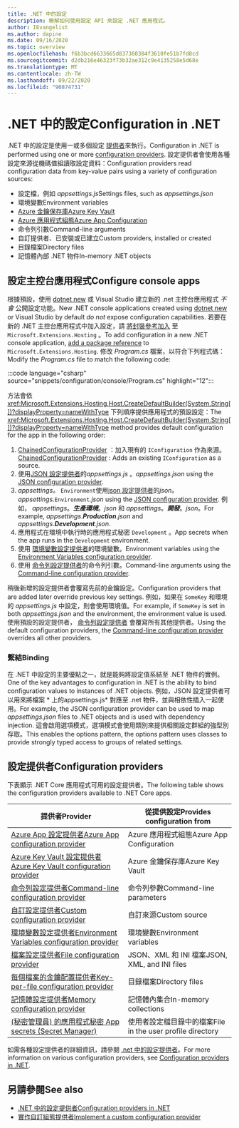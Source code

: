 ```yaml
---
title: .NET 中的設定
description: 瞭解如何使用設定 API 來設定 .NET 應用程式。
author: IEvangelist
ms.author: dapine
ms.date: 09/16/2020
ms.topic: overview
ms.openlocfilehash: f6b3bcd6633665d837360384f3610fe51b7fd8cd
ms.sourcegitcommit: d2db216e46323f73b32ae312c9e4135258e5d68e
ms.translationtype: MT
ms.contentlocale: zh-TW
ms.lasthandoff: 09/22/2020
ms.locfileid: "90874731"
---
```

# <a name="configuration-in-net"></a><span data-ttu-id="d5943-103">.NET 中的設定</span><span class="sxs-lookup"><span data-stu-id="d5943-103">Configuration in .NET</span></span>

<span data-ttu-id="d5943-104">.NET 中的設定是使用一或多個設定 [提供者](#configuration-providers)來執行。</span><span class="sxs-lookup"><span data-stu-id="d5943-104">Configuration in .NET is performed using one or more [configuration providers](#configuration-providers).</span></span> <span data-ttu-id="d5943-105">設定提供者會使用各種設定來源從機碼值組讀取設定資料：</span><span class="sxs-lookup"><span data-stu-id="d5943-105">Configuration providers read configuration data from key-value pairs using a variety of configuration sources:</span></span>

- <span data-ttu-id="d5943-106">設定檔，例如 *appsettings.js*</span><span class="sxs-lookup"><span data-stu-id="d5943-106">Settings files, such as *appsettings.json*</span></span>
- <span data-ttu-id="d5943-107">環境變數</span><span class="sxs-lookup"><span data-stu-id="d5943-107">Environment variables</span></span>
- [<span data-ttu-id="d5943-108">Azure 金鑰保存庫</span><span class="sxs-lookup"><span data-stu-id="d5943-108">Azure Key Vault</span></span>](/azure/key-vault/general/overview)
- [<span data-ttu-id="d5943-109">Azure 應用程式組態</span><span class="sxs-lookup"><span data-stu-id="d5943-109">Azure App Configuration</span></span>](/azure/azure-app-configuration/overview)
- <span data-ttu-id="d5943-110">命令列引數</span><span class="sxs-lookup"><span data-stu-id="d5943-110">Command-line arguments</span></span>
- <span data-ttu-id="d5943-111">自訂提供者、已安裝或已建立</span><span class="sxs-lookup"><span data-stu-id="d5943-111">Custom providers, installed or created</span></span>
- <span data-ttu-id="d5943-112">目錄檔案</span><span class="sxs-lookup"><span data-stu-id="d5943-112">Directory files</span></span>
- <span data-ttu-id="d5943-113">記憶體內部 .NET 物件</span><span class="sxs-lookup"><span data-stu-id="d5943-113">In-memory .NET objects</span></span>

## <a name="configure-console-apps"></a><span data-ttu-id="d5943-114">設定主控台應用程式</span><span class="sxs-lookup"><span data-stu-id="d5943-114">Configure console apps</span></span>

<span data-ttu-id="d5943-115">根據預設，使用 [dotnet new](../tools/dotnet-new.md) 或 Visual Studio 建立新的 .net 主控台應用程式 *不會* 公開設定功能。</span><span class="sxs-lookup"><span data-stu-id="d5943-115">New .NET console applications created using [dotnet new](../tools/dotnet-new.md) or Visual Studio by default *do not* expose configuration capabilities.</span></span> <span data-ttu-id="d5943-116">若要在新的 .NET 主控台應用程式中加入設定，請 [將封裝參考加入](../tools/dotnet-add-package.md) 至 `Microsoft.Extensions.Hosting` 。</span><span class="sxs-lookup"><span data-stu-id="d5943-116">To add configuration in a new .NET console application, [add a package reference](../tools/dotnet-add-package.md) to `Microsoft.Extensions.Hosting`.</span></span> <span data-ttu-id="d5943-117">修改 *Program.cs* 檔案，以符合下列程式碼：</span><span class="sxs-lookup"><span data-stu-id="d5943-117">Modify the *Program.cs* file to match the following code:</span></span>

:::code language="csharp" source="snippets/configuration/console/Program.cs" highlight="12":::

<span data-ttu-id="d5943-118">方法會依 <xref:Microsoft.Extensions.Hosting.Host.CreateDefaultBuilder(System.String[])?displayProperty=nameWithType> 下列順序提供應用程式的預設設定：</span><span class="sxs-lookup"><span data-stu-id="d5943-118">The <xref:Microsoft.Extensions.Hosting.Host.CreateDefaultBuilder(System.String[])?displayProperty=nameWithType> method provides default configuration for the app in the following order:</span></span>

1. <span data-ttu-id="d5943-119">[ChainedConfigurationProvider](xref:Microsoft.Extensions.Configuration.ChainedConfigurationSource) ：加入現有的 `IConfiguration` 作為來源。</span><span class="sxs-lookup"><span data-stu-id="d5943-119">[ChainedConfigurationProvider](xref:Microsoft.Extensions.Configuration.ChainedConfigurationSource) : Adds an existing `IConfiguration` as a source.</span></span>
1. <span data-ttu-id="d5943-120">使用[JSON 設定提供者](configuration-providers.md#file-configuration-provider)的*appsettings.js* 。</span><span class="sxs-lookup"><span data-stu-id="d5943-120">*appsettings.json* using the [JSON configuration provider](configuration-providers.md#file-configuration-provider).</span></span>
1. <span data-ttu-id="d5943-121">*appsettings。* `Environment`使用[json 設定提供者](configuration-providers.md#file-configuration-provider)的*json。*</span><span class="sxs-lookup"><span data-stu-id="d5943-121">*appsettings.*`Environment`*.json* using the [JSON configuration provider](configuration-providers.md#file-configuration-provider).</span></span> <span data-ttu-id="d5943-122">例如， *appsettings*。***生產環境***。*json* 和 *appsettings*。***開發***。*json*。</span><span class="sxs-lookup"><span data-stu-id="d5943-122">For example, *appsettings*.***Production***.*json* and *appsettings*.***Development***.*json*.</span></span>
1. <span data-ttu-id="d5943-123">應用程式在環境中執行時的應用程式秘密 `Development` 。</span><span class="sxs-lookup"><span data-stu-id="d5943-123">App secrets when the app runs in the `Development` environment.</span></span>
1. <span data-ttu-id="d5943-124">使用 [環境變數設定提供者](configuration-providers.md#environment-variable-configuration-provider)的環境變數。</span><span class="sxs-lookup"><span data-stu-id="d5943-124">Environment variables using the [Environment Variables configuration provider](configuration-providers.md#environment-variable-configuration-provider).</span></span>
1. <span data-ttu-id="d5943-125">使用 [命令列設定提供者](configuration-providers.md#command-line-configuration-provider)的命令列引數。</span><span class="sxs-lookup"><span data-stu-id="d5943-125">Command-line arguments using the [Command-line configuration provider](configuration-providers.md#command-line-configuration-provider).</span></span>

<span data-ttu-id="d5943-126">稍後新增的設定提供者會覆寫先前的金鑰設定。</span><span class="sxs-lookup"><span data-stu-id="d5943-126">Configuration providers that are added later override previous key settings.</span></span> <span data-ttu-id="d5943-127">例如，如果在 `SomeKey` 和環境的 *appsettings.js* 中設定，則會使用環境值。</span><span class="sxs-lookup"><span data-stu-id="d5943-127">For example, if `SomeKey` is set in both *appsettings.json* and the environment, the environment value is used.</span></span> <span data-ttu-id="d5943-128">使用預設的設定提供者， [命令列設定提供者](configuration-providers.md#command-line-configuration-provider) 會覆寫所有其他提供者。</span><span class="sxs-lookup"><span data-stu-id="d5943-128">Using the default configuration providers, the [Command-line configuration provider](configuration-providers.md#command-line-configuration-provider) overrides all other providers.</span></span>

### <a name="binding"></a><span data-ttu-id="d5943-129">繫結</span><span class="sxs-lookup"><span data-stu-id="d5943-129">Binding</span></span>

<span data-ttu-id="d5943-130">在 .NET 中設定的主要優點之一，就是能夠將設定值系結至 .NET 物件的實例。</span><span class="sxs-lookup"><span data-stu-id="d5943-130">One of the key advantages to configuration in .NET is the ability to bind configuration values to instances of .NET objects.</span></span> <span data-ttu-id="d5943-131">例如，JSON 設定提供者可以用來將檔案 \* 上的appsettings.js\* 對應至 .net 物件，並與相依性插入一起使用。</span><span class="sxs-lookup"><span data-stu-id="d5943-131">For example, the JSON configuration provider can be used to map *appsettings.json* files to .NET objects and is used with dependency injection.</span></span> <span data-ttu-id="d5943-132">這會啟用選項模式，選項模式會使用類別來提供相關設定群組的強型別存取。</span><span class="sxs-lookup"><span data-stu-id="d5943-132">This enables the options pattern, the options pattern uses classes to provide strongly typed access to groups of related settings.</span></span>

## <a name="configuration-providers"></a><span data-ttu-id="d5943-133">設定提供者</span><span class="sxs-lookup"><span data-stu-id="d5943-133">Configuration providers</span></span>

<span data-ttu-id="d5943-134">下表顯示 .NET Core 應用程式可用的設定提供者。</span><span class="sxs-lookup"><span data-stu-id="d5943-134">The following table shows the configuration providers available to .NET Core apps.</span></span>

| <span data-ttu-id="d5943-135">提供者</span><span class="sxs-lookup"><span data-stu-id="d5943-135">Provider</span></span>                                                                                                               | <span data-ttu-id="d5943-136">從提供設定</span><span class="sxs-lookup"><span data-stu-id="d5943-136">Provides configuration from</span></span>        |
|------------------------------------------------------------------------------------------------------------------------|------------------------------------|
| [<span data-ttu-id="d5943-137">Azure App 設定提供者</span><span class="sxs-lookup"><span data-stu-id="d5943-137">Azure App configuration provider</span></span>](/azure/azure-app-configuration/quickstart-aspnet-core-app)                          | <span data-ttu-id="d5943-138">Azure 應用程式組態</span><span class="sxs-lookup"><span data-stu-id="d5943-138">Azure App Configuration</span></span>            |
| [<span data-ttu-id="d5943-139">Azure Key Vault 設定提供者</span><span class="sxs-lookup"><span data-stu-id="d5943-139">Azure Key Vault configuration provider</span></span>](/azure/key-vault/general/tutorial-net-virtual-machine)                        | <span data-ttu-id="d5943-140">Azure 金鑰保存庫</span><span class="sxs-lookup"><span data-stu-id="d5943-140">Azure Key Vault</span></span>                    |
| [<span data-ttu-id="d5943-141">命令列設定提供者</span><span class="sxs-lookup"><span data-stu-id="d5943-141">Command-line configuration provider</span></span>](configuration-providers.md#command-line-configuration-provider)                  | <span data-ttu-id="d5943-142">命令列參數</span><span class="sxs-lookup"><span data-stu-id="d5943-142">Command-line parameters</span></span>            |
| [<span data-ttu-id="d5943-143">自訂設定提供者</span><span class="sxs-lookup"><span data-stu-id="d5943-143">Custom configuration provider</span></span>](custom-configuration-provider.md)                                                      | <span data-ttu-id="d5943-144">自訂來源</span><span class="sxs-lookup"><span data-stu-id="d5943-144">Custom source</span></span>                      |
| [<span data-ttu-id="d5943-145">環境變數設定提供者</span><span class="sxs-lookup"><span data-stu-id="d5943-145">Environment Variables configuration provider</span></span>](configuration-providers.md#environment-variable-configuration-provider) | <span data-ttu-id="d5943-146">環境變數</span><span class="sxs-lookup"><span data-stu-id="d5943-146">Environment variables</span></span>              |
| [<span data-ttu-id="d5943-147">檔案設定提供者</span><span class="sxs-lookup"><span data-stu-id="d5943-147">File configuration provider</span></span>](configuration-providers.md#file-configuration-provider)                                  | <span data-ttu-id="d5943-148">JSON、XML 和 INI 檔案</span><span class="sxs-lookup"><span data-stu-id="d5943-148">JSON, XML, and INI files</span></span>           |
| [<span data-ttu-id="d5943-149">每個檔案的金鑰配置提供者</span><span class="sxs-lookup"><span data-stu-id="d5943-149">Key-per-file configuration provider</span></span>](configuration-providers.md#key-per-file-configuration-provider)                  | <span data-ttu-id="d5943-150">目錄檔案</span><span class="sxs-lookup"><span data-stu-id="d5943-150">Directory files</span></span>                    |
| [<span data-ttu-id="d5943-151">記憶體設定提供者</span><span class="sxs-lookup"><span data-stu-id="d5943-151">Memory configuration provider</span></span>](configuration-providers.md#memory-configuration-provider)                              | <span data-ttu-id="d5943-152">記憶體內集合</span><span class="sxs-lookup"><span data-stu-id="d5943-152">In-memory collections</span></span>              |
| [<span data-ttu-id="d5943-153"> (秘密管理員) 的應用程式秘密 </span><span class="sxs-lookup"><span data-stu-id="d5943-153">App secrets (Secret Manager)</span></span>](/aspnet/core/security/app-secrets)                                                      | <span data-ttu-id="d5943-154">使用者設定檔目錄中的檔案</span><span class="sxs-lookup"><span data-stu-id="d5943-154">File in the user profile directory</span></span> |

<span data-ttu-id="d5943-155">如需各種設定提供者的詳細資訊，請參閱 [.net 中的設定提供者](configuration-providers.md)。</span><span class="sxs-lookup"><span data-stu-id="d5943-155">For more information on various configuration providers, see [Configuration providers in .NET](configuration-providers.md).</span></span>

## <a name="see-also"></a><span data-ttu-id="d5943-156">另請參閱</span><span class="sxs-lookup"><span data-stu-id="d5943-156">See also</span></span>

- [<span data-ttu-id="d5943-157">.NET 中的設定提供者</span><span class="sxs-lookup"><span data-stu-id="d5943-157">Configuration providers in .NET</span></span>](configuration-providers.md)
- [<span data-ttu-id="d5943-158">實作自訂組態提供者</span><span class="sxs-lookup"><span data-stu-id="d5943-158">Implement a custom configuration provider</span></span>](custom-configuration-provider.md)
